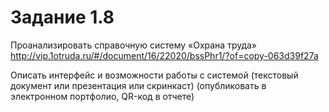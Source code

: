 # Задание 1.8

Проанализировать справочную систему «Охрана труда»
http://vip.1otruda.ru/#/document/16/22020/bssPhr1/?of=copy-063d39f27a

Описать интерфейс и возможности работы с системой (текстовый документ или презентация или скринкаст)
(опубликовать в электронном портфолио, QR-код в отчете)

